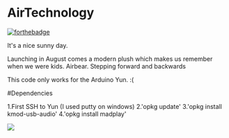 # AirTechnology
[![forthebadge](http://forthebadge.com/images/badges/certified-cousin-terio.svg)](http://forthebadge.com)

It's a nice sunny day.

Launching in August comes a modern plush which makes us remember when we were kids. Airbear. Stepping forward and backwards

This code only works for the Arduino Yun. :(


#Dependencies

1.First SSH to Yun (I used putty on windows)
2.'opkg update' 
3.'opkg install kmod-usb-audio' 
4.'opkg install madplay'

![](http://i.imgur.com/vZWLIA5.gif)
